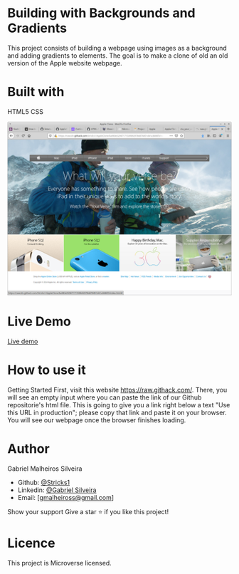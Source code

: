 # Building with Backgrounds and Gradients

This project consists of building a webpage using images as a background and adding gradients to elements. The goal is to make a clone of old an old version of the Apple website webpage.

# Built with
HTML5
CSS

![Image description](https://github.com/Stricks1/AppleClone/blob/development/Images/SS.jpg)

# Live Demo
[Live demo](https://rawcdn.githack.com/Stricks1/AppleClone/70c4b320f870e68ea526c6fbce03a909fe9791da/index.html)

# How to use it
Getting Started First, visit this website https://raw.githack.com/. There, you will see an empty input where you can paste the link of our Github repositorie's html file. This is going to give you a link right below a text "Use this URL in production"; please copy that link and paste it on your browser. You will see our webpage once the browser finishes loading.

# Author

Gabriel Malheiros Silveira

 - Github: [@Stricks1](https://github.com/Stricks1)
 - Linkedin: [@Gabriel Silveira](https://www.linkedin.com/in/gabriel-malheiros-silveira-b6632061/)
 - Email: [gmalheiross@gmail.com]

Show your support Give a star ⭐️ if you like this project!

# Licence
This project is Microverse licensed.